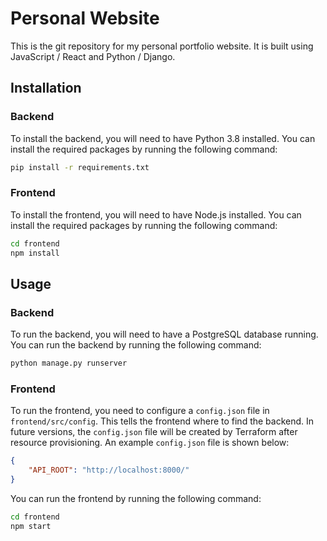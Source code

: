 # Personal Website

This is the git repository for my personal portfolio website. It is built using JavaScript / React and Python / Django.

## Installation

### Backend

To install the backend, you will need to have Python 3.8 installed. You can install the required packages by running the following command:

```bash
pip install -r requirements.txt
```

### Frontend

To install the frontend, you will need to have Node.js installed. You can install the required packages by running the following command:

```bash
cd frontend
npm install
```

## Usage

### Backend

To run the backend, you will need to have a PostgreSQL database running. You can run the backend by running the following command:

```bash
python manage.py runserver
```

### Frontend

To run the frontend, you need to configure a `config.json` file in `frontend/src/config`. This tells the frontend where to find the backend. In future versions, the `config.json` file will be created by Terraform after resource provisioning. An example `config.json` file is shown below:

```json
{
    "API_ROOT": "http://localhost:8000/"
}
```

You can run the frontend by running the following command:

```bash
cd frontend
npm start
```
